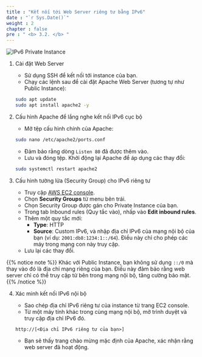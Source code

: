 ```yaml
---
title : "Kết nối tới Web Server riêng tư bằng IPv6"
date : "`r Sys.Date()`"
weight : 2
chapter : false
pre : " <b> 3.2. </b> "
---
```

![IPv6 Private Instance](/images/arc-02.png)

1. Cài đặt Web Server
    + Sử dụng SSH để kết nối tới instance của bạn.
    + Chạy các lệnh sau để cài đặt Apache Web Server (tương tự như Public Instance):
    
    ```bash
    sudo apt update
    sudo apt install apache2 -y
    ```

2. Cấu hình Apache để lắng nghe kết nối IPv6 cục bộ
    + Mở tệp cấu hình chính của Apache:
    
    ```bash
    sudo nano /etc/apache2/ports.conf
    ```
    
    + Đảm bảo rằng dòng `Listen 80` đã được thêm vào.
    + Lưu và đóng tệp. Khởi động lại Apache để áp dụng các thay đổi:
    
    ```bash
    sudo systemctl restart apache2
    ```

3. Cấu hình tường lửa (Security Group) cho IPv6 riêng tư
    + Truy cập [AWS EC2 console](https://console.aws.amazon.com/ec2/v2/home).
    + Chọn **Security Groups** từ menu bên trái.
    + Chọn Security Group được gán cho Private Instance của bạn.
    + Trong tab Inbound rules (Quy tắc vào), nhấp vào **Edit inbound rules**.
    + Thêm một quy tắc mới:
        + **Type**: HTTP
        + **Source**: Custom IPv6, và nhập địa chỉ IPv6 của mạng nội bộ của bạn (ví dụ: `2001:db8:1234:1::/64`). Điều này chỉ cho phép các máy trong mạng con này truy cập.
    + Lưu lại các thay đổi.

{{% notice note %}}
Khác với Public Instance, bạn không sử dụng `::/0` mà thay vào đó là địa chỉ mạng riêng của bạn. Điều này đảm bảo rằng web server chỉ có thể truy cập từ bên trong mạng nội bộ, tăng cường bảo mật.
{{% /notice %}}

4. Xác minh kết nối IPv6 nội bộ
    + Sao chép địa chỉ IPv6 riêng tư của instance từ trang EC2 console.
    + Từ một máy tính khác trong cùng mạng nội bộ, mở trình duyệt và truy cập địa chỉ IPv6 đó.
    
    ```
    http://[<Địa chỉ IPv6 riêng tư của bạn>]
    ```
    
    + Bạn sẽ thấy trang chào mừng mặc định của Apache, xác nhận rằng web server đã hoạt động.
